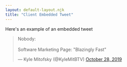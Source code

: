 ```yaml
---
layout: default-layout.njk
title: "Client Embedded Tweet"
---
```


Here's an example of an embedded tweet

<blockquote class="twitter-tweet">
  <p lang="en" dir="ltr">
    Nobody:<br><br>
    Software Marketing Page: &quot;Blazingly Fast&quot;
  </p>
  &mdash; Kyle Mitofsky (@KyleMitBTV) 
  <a href="https://twitter.com/KyleMitBTV/status/1178131422407745537">October 28, 2019</a>
</blockquote>
<script async src="https://platform.twitter.com/widgets.js" charset="utf-8"></script>
